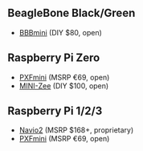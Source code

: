 BeagleBone Black/Green
----------------------

* [BBBmini](http://bbbmini.com/) (DIY $80, open)

Raspberry Pi Zero
-----------------

* [PXFmini](http://erlerobotics.com/blog/pxfmini/) (MSRP €69, open)
* [MINI-Zee](http://diydrones.com/profiles/blogs/mini-zee-a-100-diy-smart-drone-with-the-pi-zero-and-apm) (DIY $100, open)

Raspberry Pi 1/2/3
------------------

* [Navio2](https://emlid.com/introducing-navio2/) (MSRP $168+, proprietary)
* [PXFmini](http://erlerobotics.com/blog/pxfmini/) (MSRP €69, open)
